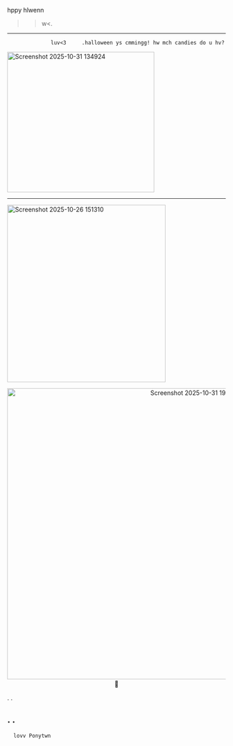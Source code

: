  hppy hlwenn
>>w<.
--------
                  luv<3     .halloween ys cmmingg! hw mch candies do u hv?
<p align="left">  
                  
<img width="339" height="323" alt="Screenshot 2025-10-31 134924" src="https://github.com/user-attachments/assets/2f9ba7c3-5631-453f-9395-13cd37536c6f" />

 ------------------------------     
 <p align="left">  
<img width="365" height="408" alt="Screenshot 2025-10-26 151310" src="https://github.com/user-attachments/assets/1aa514cf-cd81-4a1e-80f6-97e97601add1" /> 
  <p align="center"> 
  <img width="853" height="670" alt="Screenshot 2025-10-31 194224" src="https://github.com/user-attachments/assets/825db29e-0e02-4078-8f69-454a35aded3f" />
  🦴　　

  .
  .

  .
  .
----------------------
      lovv Ponytwn
